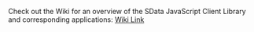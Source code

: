 Check out the Wiki for an overview of the SData JavaScript Client Library and corresponding applications: [Wiki Link](https://github.com/SageScottsdalePlatform/SDataJavaScriptClientLib/wikis)